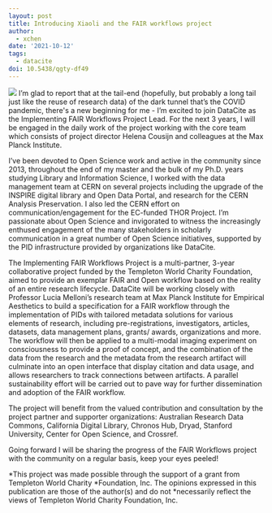```yaml
---
layout: post
title: Introducing Xiaoli and the FAIR workflows project
author:
  - xchen
date: '2021-10-12'
tags:
  - datacite
doi: 10.5438/qgty-df49
---
```

![](/images/xiaoli.jpg)
I’m glad to report that at the tail-end (hopefully, but probably a long tail just like the reuse of research data) of the dark tunnel that’s the COVID pandemic, there's a new beginning for me - I’m excited to join DataCite as the Implementing FAIR Workflows Project Lead. For the next 3 years, I will be engaged in the daily work of the project working with the core team which consists of project director Helena Cousijn and colleagues at the Max Planck Institute.

I’ve been devoted to Open Science work and active in the community since 2013, throughout the end of my master and the bulk of my Ph.D. years studying Library and Information Science, I worked with the data management team at CERN on several projects including the upgrade of the INSPIRE digital library and Open Data Portal, and research for the CERN Analysis Preservation. I also led the CERN effort on communication/engagement for the EC-funded THOR Project. I’m passionate about Open Science and invigorated to witness the increasingly enthused engagement of the many stakeholders in scholarly communication in a great number of Open Science initiatives, supported by the PID infrastructure provided by organizations like DataCite.

The Implementing FAIR Workflows Project is a multi-partner, 3-year collaborative project funded by the Templeton World Charity Foundation, aimed to provide an exemplar FAIR and Open workflow based on the reality of an entire research lifecycle. DataCite will be working closely with Professor Lucia Melloni’s research team at Max Planck Institute for Empirical Aesthetics to build a specification for a FAIR workflow through the implementation of PIDs with tailored metadata solutions for various elements of research, including pre-registrations, investigators, articles, datasets, data management plans, grants/ awards, organizations and more. The workflow will then be applied to a multi-modal imaging experiment on consciousness to provide a proof of concept, and the combination of the data from the research and the metadata from the research artifact will culminate into an open interface that display citation and data usage, and allows researchers to track connections between artifacts. A parallel sustainability effort will be carried out to pave way for further dissemination and adoption of the FAIR workflow.

The project will benefit from the valued contribution and consultation by the project partner and supporter organizations: Australian Research Data Commons, California Digital Library, Chronos Hub, Dryad, Stanford University, Center for Open Science, and Crossref.

Going forward I will be sharing the progress of the FAIR Workflows project with the community on a regular basis, keep your eyes peeled!



*This project was made possible through the support of a grant from Templeton World Charity
*Foundation, Inc. The opinions expressed in this publication are those of the author(s) and do not
*necessarily reflect the views of Templeton World Charity Foundation, Inc.

